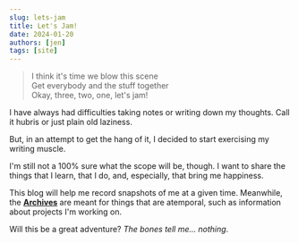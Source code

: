 ```yaml
---
slug: lets-jam
title: Let's Jam!
date: 2024-01-20
authors: [jen]
tags: [site]
---
```


> I think it's time we blow this scene\
> Get everybody and the stuff together\
> Okay, three, two, one, let's jam!

I have always had difficulties taking notes or writing down my thoughts.
Call it hubris or just plain old laziness.

But, in an attempt to get the hang of it, I decided to start exercising my writing muscle.

I'm still not a 100% sure what the scope will be, though.
I want to share the things that I learn, that I do, and, especially, that bring me happiness.

This blog will help me record snapshots of me at a given time.
Meanwhile, the [**Archives**](/archives) are meant for things that are atemporal, such as information about projects I'm working on.

Will this be a great adventure? _The bones tell me... nothing_.
